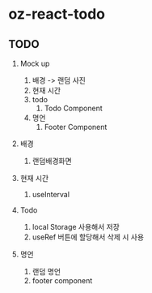 # oz-react-todo

## TODO

1. Mock up

   1. 배경 -> 랜덤 사진
   1. 현재 시간
   1. todo
      1. Todo Component
   1. 명언
      1. Footer Component

1. 배경

   1. 랜덤배경화면

1. 현재 시간

   1. useInterval

1. Todo

   1. local Storage 사용해서 저장
   1. useRef 버튼에 할당해서 삭제 시 사용

1. 명언
   1. 랜덤 명언
   1. footer component
